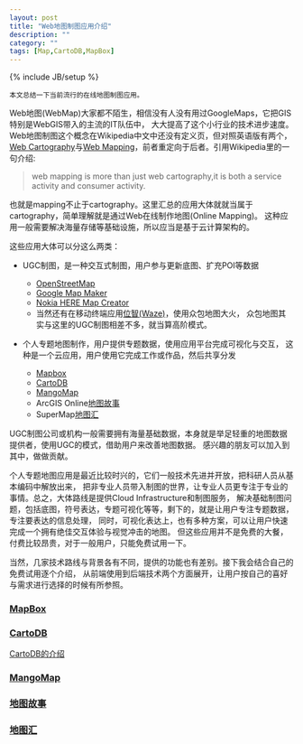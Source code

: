 ```yaml
---
layout: post
title: "Web地图制图应用介绍"
description: ""
category: ""
tags: [Map,CartoDB,MapBox]
---
```

{% include JB/setup %}

    本文总结一下当前流行的在线地图制图应用。

Web地图(WebMap)大家都不陌生，相信没有人没有用过GoogleMaps，它把GIS特别是WebGIS带入的主流的IT队伍中，
大大提高了这个小行业的技术进步速度。Web地图制图这个概念在Wikipedia中文中还没有定义页，但对照英语版有两个，
[Web Cartography][]与[Web Mapping][]，前者重定向于后者。引用Wikipedia里的一句介绍:
> web mapping is more than just web cartography,it is both a service activity and consumer activity.

也就是mapping不止于cartography。这里汇总的应用大体就就当属于cartography，简单理解就是通过Web在线制作地图(Online Mapping)。
这种应用一般需要解决海量存储等基础设施，所以应当是基于云计算架构的。

这些应用大体可以分这么两类：

* UGC制图，是一种交互式制图，用户参与更新底图、扩充POI等数据

    * [OpenStreetMap][]
    * [Google Map Maker][]
    * [Nokia HERE Map Creator][]
    * 当然还有在移动终端应用[位智(Waze)][]，使用众包地图大火，
    众包地图其实与这里的UGC制图相差不多，就当算高阶模式。

* 个人专题地图制作，用户提供专题数据，使用应用平台完成可视化与交互，
这种是一个云应用，用户使用它完成工作或作品，然后共享分发

    * [Mapbox][]
    * [CartoDB][]
    * [MangoMap][]
    * ArcGIS Online[地图故事][]
    * SuperMap[地图汇][]

UGC制图公司或机构一般需要拥有海量基础数据，本身就是举足轻重的地图数据提供者，使用UGC的模式，借助用户来改善地图数据。
感兴趣的朋友可以加入到其中，做做贡献。

个人专题地图应用是最近比较时兴的，它们一般技术先进并开放，把科研人员从基本编码中解放出来，
把非专业人员带入制图的世界，让专业人员更专注于专业的事情。总之，大体路线是提供Cloud Infrastructure和制图服务，
解决基础制图问题，包括底图，符号表达，专题可视化等等，剩下的，就是让用户专注专题数据，专注要表达的信息处理，
同时，可视化表达上，也有多种方案，可以让用户快速完成一个拥有绝佳交互体验与视觉冲击的地图。
但这些应用并不是免费的大餐，付费比较昂贵，对于一般用户，只能免费试用一下。

当然，几家技术路线与背景各有不同，提供的功能也有差别。接下我会结合自己的免费试用逐个介绍，
从前端使用到后端技术两个方面展开，让用户按自己的喜好与需求进行选择的时候有所参照。

### [MapBox][]

### [CartoDB][]
[CartoDB的介绍](http://127.0.0.1:4000/2014/01/17/web-mapping%E4%B9%8Bcartodb/)

### [MangoMap][]

### [地图故事][]

### [地图汇][]




[OpenStreetMap]:http://www.openstreetmap.org
[Google Map Maker]:https://www.google.com/mapmaker
[Nokia HERE Map Creator]:http://heremaps.cn/mapcreator
[位智(Waze)]:https://www.waze.com/editor/
[Mapbox]:https://tiles.mapbox.com/sw897
[CartoDB]:https://sw897.CartoDB.com/dashboard/
[MangoMap]:https://mangomap.com/maps
[地图故事]:http://storymaps.arcgisonline.cn/home/index.html
[地图汇]:http://www.dituhui.com/
[Web Cartography]:http://en.wikipedia.org/wiki/Web_cartography
[Web Mapping]:http://en.wikipedia.org/wiki/Web_mapping
